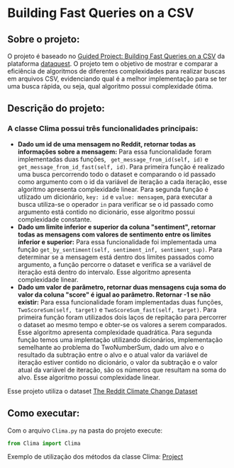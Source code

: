 # Building Fast Queries on a CSV

## Sobre o projeto:
  O projeto é baseado no [Guided Project: Building Fast Queries on a CSV](https://app.dataquest.io/c/86/m/481/guided-project%3A-building-fast-queries-on-a-csv) da plataforma [dataquest](https://app.dataquest.io/). O projeto tem o objetivo de mostrar e comparar a eficiência de algoritmos de diferentes complexidades para realizar buscas em arquivos CSV, evidenciando qual é a melhor implementação para se ter uma busca rápida, ou seja, qual algoritmo possui complexidade ótima.
  
## Descrição do projeto:
  ### A classe Clima possui três funcionalidades principais:
   - **Dado um id de uma mensagem no Reddit, retornar todas as informações sobre a mensagem:** Para essa funcionalidade foram implementadas duas funções, ``` get_message_from_id(self, id)``` e ```get_message_from_id_fast(self, id)```. Para primeira função é realizado uma busca percorrendo todo o dataset e comparando o id passado como argumento com o id da variável de iteração a cada iteração, esse algoritmo apresenta complexidade linear. Para segunda função é utlizado um dicionário, ```key: id``` e ```value: mensagem```, para executar a busca utiliza-se o operador ```in```  para verificar se o id passado como argumento está contido no dicionário, esse algoritmo possui complexidade constante.
   - **Dado um limite inferior e superior da coluna "sentiment", retornar todas as mensagens com valores de sentimento entre os limites inferior e superior:** Para essa funcionalidade foi implementada uma função ```get_by_sentiment(self, sentiment_inf, sentiment_sup)```. Para determinar se a mensagem está dentro dos limites passados como argumento, a função percorre o dataset e verifica se a variável de iteração está dentro do intervalo. Esse algoritmo apresenta complexidade linear.
   - **Dado um valor de parâmetro, retornar duas mensagens cuja soma do valor da coluna "score" é igual ao parâmetro. Retornar -1 se não existir:** Para essa funcionalidade foram implementadas duas funções, ```TwoScoreSum(self, target)``` e ```TwoScoreSum_fast(self, target)```. Para primeira função foram utilizados dois laços de repitação para percorrer o dataset ao mesmo tempo e obter-se os valores a serem comparados. Esse algoritmo apresenta complexidade quadrática. Para segunda função temos uma implentação utilizando dicionários, implementação semelhante ao problema do TwoNumberSum, dado um alvo e o resultado da subtração entre o alvo e o atual valor da variável de iteração estiver contido no dicionário, o valor da subtração e o valor atual da variável de iteração, são os números que resultam na soma do alvo. Esse algoritmo possui complexidade linear.   
   
  Esse projeto utiliza o dataset [The Reddit Climate Change Dataset](https://www.kaggle.com/datasets/pavellexyr/the-reddit-climate-change-dataset)

 ## Como executar:
  Com o arquivo ```Clima.py``` na pasta do projeto execute:
  ```python
  from Clima import Clima
  ```
  Exemplo de utilização dos métodos da classe Clima: [Project](https://github.com/ClaudianoLeonardo/Building_Fast_Queries_on_a_CSV/blob/main/Project.ipynb)
